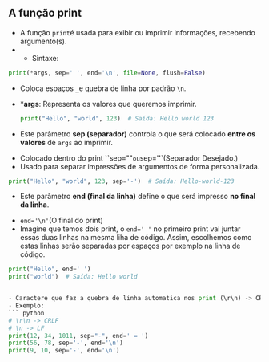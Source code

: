 ## A função print 
- A função `print`é usada para exibir ou imprimir informações, recebendo argumento(s).
- - Sintaxe:
``` python
print(*args, sep=' ', end='\n', file=None, flush=False)
```
 + Coloca espaços `_`e quebra de linha por padrão `\n`.

- ***args**: Representa os valores que queremos imprimir.

  ```python
  print("Hello", "world", 123)  # Saída: Hello world 123
  ```
- Este parâmetro **sep (separador)** controla o que será colocado **entre os valores** de `args` ao imprimir.
 + Colocado dentro do print ``sep=""` ou `sep=''`(Separador Desejado.)
 + Usado para separar impressões de argumentos de forma personalizada.
 
  ```python
  print("Hello", "world", 123, sep='-')  # Saída: Hello-world-123
  ```


- Este parâmetro **end (final da linha)** define o que será impresso **no final da linha**. 
 + `end='\n'`(O final do print)
 + Imagine que temos dois print, o `end=' '` no primeiro print vai juntar essas duas linhas na mesma liha de código. Assim, escolhemos como estas linhas serão separadas por espaços por exemplo na linha de código.

  ```python
  print("Hello", end=' ')
  print("world")  # Saída: Hello world


- Caractere que faz a quebra de linha automatica nos print (\r\n) -> CRLF ou (\n) -> LF
- Exemplo:
``` python
# \r\n -> CRLF
# \n -> LF
print(12, 34, 1011, sep="-", end=' = ')
print(56, 78, sep='-', end='\n')
print(9, 10, sep='-', end='\n')
```
